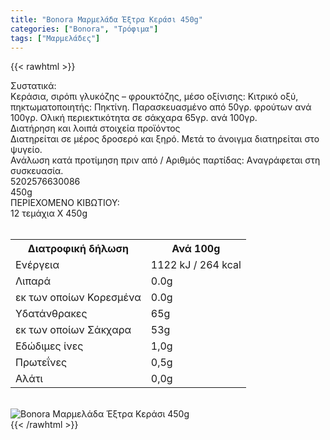```yaml
---
title: "Bonora Μαρμελάδα Έξτρα Κεράσι 450g"
categories: ["Bonora", "Τρόφιμα"]
tags: ["Μαρμελάδες"]
---
```

{{< rawhtml >}}

<div class="sload83"><div class="product"><div id="sistatika">Συστατικά:</div><div class="alltext">Κεράσια, σιρόπι γλυκόζης – φρουκτόζης, µέσο οξίνισης: Κιτρικό οξύ, πηκτωµατοποιητής: Πηκτίνη. Παρασκευασµένο από 50γρ. φρούτων ανά 100γρ. Ολική περιεκτικότητα σε σάκχαρα 65γρ. ανά 100γρ.</div><div id="loipa">Διατήρηση και λοιπά στοιχεία προϊόντος</div><div class="alltext">Διατηρείται σε μέρος δροσερό και ξηρό. Μετά το άνοιγμα διατηρείται στο ψυγείο.<br>Ανάλωση κατά προτίμηση πριν από / Aριθμός παρτίδας: Aναγράφεται στη συσκευασία.</div><div id="barcode"><div id="barimage1"></div><span id="bartext">5202576630086</span></div><div id="varos"><div id="varosimage1"></div><span id="varostext">450g</span></div><div id="kivotio">ΠΕΡΙΕΧΟΜΕΝΟ ΚΙΒΩΤΙΟΥ:<br>12 τεμάχια Χ 450g</div><br><div class="tabout"><table id="diatable"><tbody><tr><th>Διατροφική δήλωση</th><th>Ανά 100g</th></tr><tr><td class="texr2">Ενέργεια</td><td class="texr">1122 kJ / 264 kcal</td></tr><tr><td class="texr2">Λιπαρά</td><td class="texr">0.0g</td></tr><tr><td class="gray">εκ των οποίων Κορεσµένα</td><td class="gray2">0.0g</td></tr><tr><td class="texr2">Yδατάνθρακες</td><td class="texr">65g</td></tr><tr><td class="gray">εκ των οποίων Σάκχαρα</td><td class="gray2">53g</td></tr><tr><td class="texr2">Eδώδιμες ίνες</td><td class="texr">1,0g</td></tr><tr><td class="texr2">Πρωτεΐνες</td><td class="texr">0,5g</td></tr><tr><td class="texr2">Αλάτι</td><td class="texr">0,0g</td></tr></tbody></table></div><br><div class="pimg"><img alt="Bonora Μαρμελάδα Έξτρα Κεράσι 450g" title="Bonora Μαρμελάδα Έξτρα Κεράσι 450g" src="/media/images/bonora-marmelada-ekstra-kerasi-450g.jpg"></div></div></div>
{{< /rawhtml >}}


